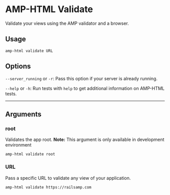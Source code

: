 
# AMP-HTML Validate

Validate your views using the AMP validator and a browser.


## Usage

    amp-html validate URL


## Options

`--server_running` or `-r`: Pass this option if your server is already running.

`--help` or `-h`: Run tests with `help` to get additional information on AMP-HTML tests.

---

## Arguments

### root
Validates the app root.
**Note:** This argument is only available in development environment

    amp-html validate root


### URL
Pass a specific URL to validate any view of your application.

    amp-html validate https://railsamp.com
